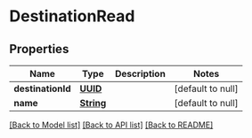 # DestinationRead
## Properties

Name | Type | Description | Notes
------------ | ------------- | ------------- | -------------
**destinationId** | [**UUID**](UUID.md) |  | [default to null]
**name** | [**String**](string.md) |  | [default to null]

[[Back to Model list]](../README.md#documentation-for-models) [[Back to API list]](../README.md#documentation-for-api-endpoints) [[Back to README]](../README.md)

